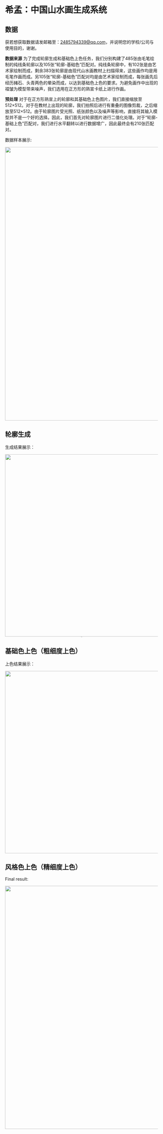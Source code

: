 # 希孟：中国山水画生成系统

## 数据

获若想获取数据请发邮箱至：2485794339@qq.com，并说明您的学校/公司与使用目的，谢谢。

**数据来源** 为了完成轮廓生成和基础色上色任务，我们分别构建了485张由毛笔绘制的纯线条轮廓以及105张“轮廓-基础色”匹配对。纯线条轮廓中，有102张是由艺术家绘制而成，剩余383张轮廓是由现代山水画教材上扫描得来，这些画作均是用毛笔作画而成。另105张“轮廓-基础色”匹配对均是由艺术家绘制而成，每张画先后经历赭石、头青两色的晕染而成，以达到基础色上色的要求。为避免画作中出现的褶皱为模型带来噪声，我们选用在正方形的熟宣卡纸上进行作画。

**预处理** 对于在正方形熟宣上的轮廓和其基础色上色图片，我们直接缩放至512×512。对于在教材上出现的轮廓，我们拍照后进行有重叠的图像剪裁，之后缩放至512×512。由于轮廓图片受光照、纸张颜色以及噪声等影响，直接将其输入模型并不是一个好的选择。因此，我们首先对轮廓图片进行二值化处理。对于“轮廓-基础上色”匹配对，我们进行水平翻转以进行数据增广，因此最终会有210张匹配对。

数据样本展示:
<div align=center>
    <img src=https://github.com/Robin-WZQ/Chinese-Landscape-Painting-style-Generation/blob/main/assets/sample-sketch.png width="900"/>
</div>

## 轮廓生成

生成结果展示：
<div align=center>
    <img src=https://github.com/Robin-WZQ/Chinese-Landscape-Painting-style-Generation/blob/main/assets/g1.jpg width="600"/>
</div>


<div align=center>
<img src="https://github.com/Robin-WZQ/Chinese-Landscape-Painting-style-Generation/blob/main/assets/gen.gif" alt="结果" style="zoom:10%;" />
</div>

## 基础色上色（粗细度上色）

上色结果展示：

<div align=center>
    <img src=https://github.com/Robin-WZQ/Chinese-Landscape-Painting-style-Generation/blob/main/assets/pic1.png width="600"/>
</div>

## 风格色上色（精细度上色）

Final result:

<div align=center>
    <img src=https://github.com/Robin-WZQ/Chinese-Landscape-Painting-style-Generation/blob/main/assets/t1.png width="800"/>
</div>



